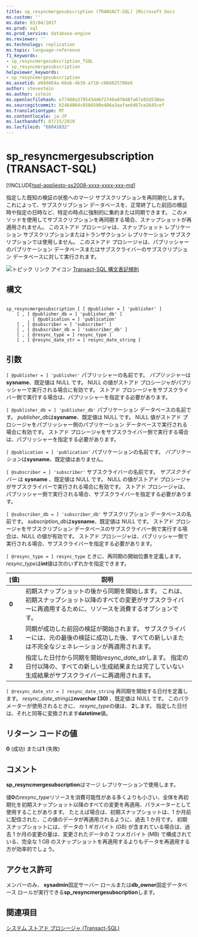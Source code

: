 ```yaml
---
title: sp_resyncmergesubscription (TRANSACT-SQL) |Microsoft Docs
ms.custom: ''
ms.date: 03/04/2017
ms.prod: sql
ms.prod_service: database-engine
ms.reviewer: ''
ms.technology: replication
ms.topic: language-reference
f1_keywords:
- sp_resyncmergesubscription_TSQL
- sp_resyncmergesubscription
helpviewer_keywords:
- sp_resyncmergesubscription
ms.assetid: e04d464a-60ab-4b39-a710-c066025708e6
author: stevestein
ms.author: sstein
ms.openlocfilehash: e77488a379543dd6f2749a07048fa67a92d530ee
ms.sourcegitcommit: b2464064c0566590e486a3aafae6d67ce2645cef
ms.translationtype: MT
ms.contentlocale: ja-JP
ms.lasthandoff: 07/15/2019
ms.locfileid: "68041032"
---
```

# <a name="spresyncmergesubscription-transact-sql"></a>sp_resyncmergesubscription (TRANSACT-SQL)
[!INCLUDE[tsql-appliesto-ss2008-xxxx-xxxx-xxx-md](../../includes/tsql-appliesto-ss2008-xxxx-xxxx-xxx-md.md)]

  指定した既知の検証の状態へのマージ サブスクリプションを再同期化します。 これによって、サブスクリプション データベースを、正常終了した前回の検証時や指定の日時など、特定の時点に強制的に集約または同期できます。 このメソッドを使用してサブスクリプションを再同期する場合、スナップショットが再適用されません。 このストアド プロシージャは、スナップショット レプリケーション サブスクリプションまたはトランザクション レプリケーション サブスクリプションでは使用しません。 このストアド プロシージャは、パブリッシャーのパブリケーション データベースまたはサブスクライバーのサブスクリプション データベースに対して実行されます。  
  
 ![トピック リンク アイコン](../../database-engine/configure-windows/media/topic-link.gif "トピック リンク アイコン") [Transact-SQL 構文表記規則](../../t-sql/language-elements/transact-sql-syntax-conventions-transact-sql.md)  
  
## <a name="syntax"></a>構文  
  
```  
  
sp_resyncmergesubscription [ [ @publisher = ] 'publisher' ]  
    [ , [ @publisher_db = ] 'publisher_db' ]  
        , [ @publication = ] 'publication'   
    [ , [ @subscriber = ] 'subscriber' ]  
    [ , [ @subscriber_db = ] 'subscriber_db' ]  
    [ , [ @resync_type = ] resync_type ]  
    [ , [ @resync_date_str = ] resync_date_string ]  
```  
  
## <a name="arguments"></a>引数  
`[ @publisher = ] 'publisher'` パブリッシャーの名前です。 *パブリッシャー*は**sysname**、既定値は NULL です。 NULL の値がストアド プロシージャがパブリッシャーで実行される場合に有効です。 ストアド プロシージャをサブスクライバー側で実行する場合は、パブリッシャーを指定する必要があります。  
  
`[ @publisher_db = ] 'publisher_db'` パブリケーション データベースの名前です。 *publisher_db*は**sysname**、既定値は NULL です。 NULL 値がストアド プロシージャをパブリッシャー側のパブリケーション データベースで実行される場合に有効です。 ストアド プロシージャをサブスクライバー側で実行する場合は、パブリッシャーを指定する必要があります。  
  
`[ @publication = ] 'publication'` パブリケーションの名前です。 *パブリケーション*は**sysname**、既定値はありません。  
  
`[ @subscriber = ] 'subscriber'` サブスクライバーの名前です。 *サブスクライバー* は **sysname** 、既定値は NULL です。 NULL の値がストアド プロシージャがサブスクライバーで実行される場合に有効です。 ストアド プロシージャは、パブリッシャー側で実行される場合、サブスクライバーを指定する必要があります。  
  
`[ @subscriber_db = ] 'subscriber_db'` サブスクリプション データベースの名前です。 *subscription_db*は**sysname**、既定値は NULL です。 ストアド プロシージャをサブスクリプション データベースのサブスクライバー側で実行する場合は、NULL の値が有効です。 ストアド プロシージャは、パブリッシャー側で実行される場合、サブスクライバーを指定する必要があります。  
  
`[ @resync_type = ] resync_type` ときに、再同期の開始位置を定義します。 *resync_type*は**int**値は次のいずれかを指定できます。  
  
|[値]|説明|  
|-----------|-----------------|  
|**0**|初期スナップショットの後から同期を開始します。 これは、初期スナップショット以降のすべての変更がサブスクライバーに再適用するために、リソースを消費するオプションです。|  
|**1**|同期が成功した前回の検証が開始されます。 サブスクライバーには、元の最後の検証に成功した後、すべての新しいまたは不完全なジェネレーションが再適用されます。|  
|**2**|指定した日付から同期を開始*resync_date_str*します。 指定の日付以降の、すべての新しい生成結果または完了していない生成結果がサブスクライバーに再適用されます。|  
  
`[ @resync_date_str = ] resync_date_string` 再同期を開始する日付を定義します。 *resync_date_string*は**nvarchar (30)** 、既定値は NULL です。 このパラメーターが使用されるときに、 *resync_type*の値は、 **2**します。 指定した日付は、それと同等に変換されます**datetime**値。  
  
## <a name="return-code-values"></a>リターン コードの値  
 **0** (成功) または**1** (失敗)  
  
## <a name="remarks"></a>コメント  
 **sp_resyncmergesubscription**はマージ レプリケーションで使用します。  
  
 値**0**の*resync_type*リソースを消費可能性がある多くよりも小さい、全体を再初期化を初期スナップショット以降のすべての変更を再適用、パラメーターとして使用することがあります。 たとえば場合は、初期スナップショットは、1 か月前に配信された、この値のデータが再適用されるように、過去 1 か月です。 初期スナップショットには、データの 1 ギガバイト (GB) が含まれている場合は、過去 1 か月の変更の量は、変更されたデータの 2 つメガバイト (MB) で構成されている、完全な 1 GB のスナップショットを再適用するよりもデータを再適用する方が効率的でしょう。  
  
## <a name="permissions"></a>アクセス許可  
 メンバーのみ、 **sysadmin**固定サーバー ロールまたは**db_owner**固定データベース ロールが実行できる**sp_resyncmergesubscription**します。  
  
## <a name="see-also"></a>関連項目  
 [システム ストアド プロシージャ &#40;Transact-SQL&#41;](../../relational-databases/system-stored-procedures/system-stored-procedures-transact-sql.md)  
  
  
